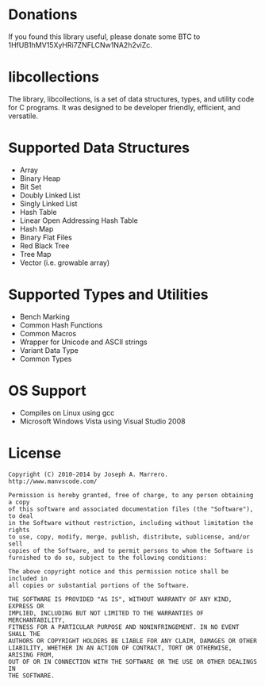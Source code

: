 Donations
==============
If you found this library useful, please donate some BTC to 1HfUB1hMV15XyHRi7ZNFLCNw1NA2h2viZc.

libcollections
==============

The library, libcollections, is a set of data structures, types, and utility code for C programs. It was designed to be developer friendly, efficient, and versatile.

Supported Data Structures
==============
 * Array
 * Binary Heap
 * Bit Set
 * Doubly Linked List
 * Singly Linked List
 * Hash Table
 * Linear Open Addressing Hash Table
 * Hash Map
 * Binary Flat Files
 * Red Black Tree
 * Tree Map
 * Vector (i.e. growable array)

Supported Types and Utilities
==============
 * Bench Marking
 * Common Hash Functions
 * Common Macros
 * Wrapper for Unicode and ASCII strings
 * Variant Data Type
 * Common Types

OS Support
==============
 * Compiles on Linux using gcc
 * Microsoft Windows Vista using Visual Studio 2008

License
==============
    Copyright (C) 2010-2014 by Joseph A. Marrero.  http://www.manvscode.com/
    
    Permission is hereby granted, free of charge, to any person obtaining a copy
    of this software and associated documentation files (the "Software"), to deal
    in the Software without restriction, including without limitation the rights
    to use, copy, modify, merge, publish, distribute, sublicense, and/or sell
    copies of the Software, and to permit persons to whom the Software is
    furnished to do so, subject to the following conditions:
    
    The above copyright notice and this permission notice shall be included in
    all copies or substantial portions of the Software.
    
    THE SOFTWARE IS PROVIDED "AS IS", WITHOUT WARRANTY OF ANY KIND, EXPRESS OR
    IMPLIED, INCLUDING BUT NOT LIMITED TO THE WARRANTIES OF MERCHANTABILITY,
    FITNESS FOR A PARTICULAR PURPOSE AND NONINFRINGEMENT. IN NO EVENT SHALL THE
    AUTHORS OR COPYRIGHT HOLDERS BE LIABLE FOR ANY CLAIM, DAMAGES OR OTHER
    LIABILITY, WHETHER IN AN ACTION OF CONTRACT, TORT OR OTHERWISE, ARISING FROM,
    OUT OF OR IN CONNECTION WITH THE SOFTWARE OR THE USE OR OTHER DEALINGS IN
    THE SOFTWARE.
